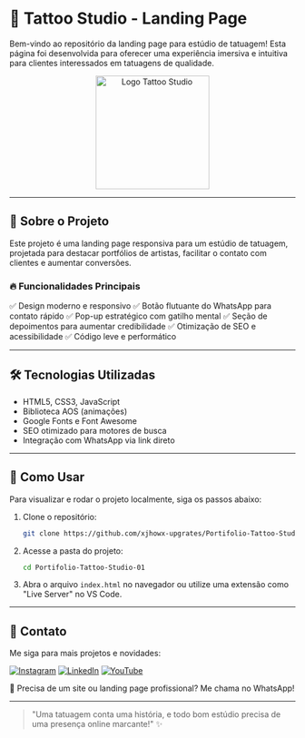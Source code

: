 # 🎨 Tattoo Studio - Landing Page

Bem-vindo ao repositório da landing page para estúdio de tatuagem! Esta página foi desenvolvida para oferecer uma experiência imersiva e intuitiva para clientes interessados em tatuagens de qualidade. 

<div align="center">
  <img src="assets/logo.png" alt="Logo Tattoo Studio" width="200"/>
</div>

---

## 🚀 Sobre o Projeto

Este projeto é uma landing page responsiva para um estúdio de tatuagem, projetada para destacar portfólios de artistas, facilitar o contato com clientes e aumentar conversões. 

### 🔥 Funcionalidades Principais

✅ Design moderno e responsivo
✅ Botão flutuante do WhatsApp para contato rápido
✅ Pop-up estratégico com gatilho mental
✅ Seção de depoimentos para aumentar credibilidade
✅ Otimização de SEO e acessibilidade
✅ Código leve e performático

---

## 🛠️ Tecnologias Utilizadas

- HTML5, CSS3, JavaScript
- Biblioteca AOS (animações)
- Google Fonts e Font Awesome
- SEO otimizado para motores de busca
- Integração com WhatsApp via link direto

---

## 🎯 Como Usar

Para visualizar e rodar o projeto localmente, siga os passos abaixo:

1. Clone o repositório:
   ```bash
   git clone https://github.com/xjhowx-upgrates/Portifolio-Tattoo-Studio-01.git
   ```
2. Acesse a pasta do projeto:
   ```bash
   cd Portifolio-Tattoo-Studio-01
   ```
3. Abra o arquivo `index.html` no navegador ou utilize uma extensão como "Live Server" no VS Code.

---

## 📲 Contato

Me siga para mais projetos e novidades:

[![Instagram](https://img.shields.io/badge/Instagram-%23E4405F.svg?style=for-the-badge&logo=instagram&logoColor=white)](https://instagram.com/jhow.tattoos)
[![LinkedIn](https://img.shields.io/badge/LinkedIn-%230A66C2.svg?style=for-the-badge&logo=linkedin&logoColor=white)](https://www.linkedin.com/in/xjhowx)
[![YouTube](https://img.shields.io/badge/YouTube-%23FF0000.svg?style=for-the-badge&logo=youtube&logoColor=white)](https://www.youtube.com/channel/UCXXX)

📩 Precisa de um site ou landing page profissional? Me chama no WhatsApp!

---

> "Uma tatuagem conta uma história, e todo bom estúdio precisa de uma presença online marcante!" ✨